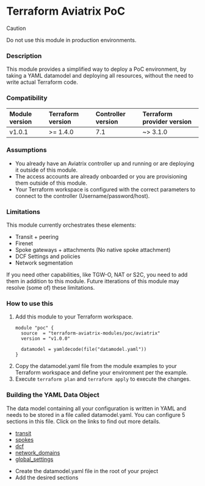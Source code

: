 # Terraform Aviatrix PoC

> [!CAUTION]
> Do not use this module in production environments.

### Description

This module provides a simplified way to deploy a PoC environment, by taking a YAML datamodel and deploying all resources, without the need to write actual Terraform code.

### Compatibility

| Module version | Terraform version | Controller version | Terraform provider version |
| :------------- | :---------------- | :----------------- | :------------------------- |
| v1.0.1         | >= 1.4.0          | 7.1                | ~> 3.1.0                   |

### Assumptions

- You already have an Aviatrix controller up and running or are deploying it outside of this module.
- The access accounts are already onboarded or you are provisioning them outside of this module.
- Your Terraform workspace is configured with the correct parameters to connect to the controller (Username/password/host).

### Limitations

This module currently orchestrates these elements:

* Transit + peering
* Firenet
* Spoke gateways + attachments (No native spoke attachment)
* DCF Settings and policies
* Network segmentation

If you need other capabilities, like TGW-O, NAT or S2C, you need to add them in addition to this module. Future itterations of this module may resolve (some of) these limitations.

### How to use this

1. Add this module to your Terraform workspace.
   ```hcl
   module "poc" {
     source  = "terraform-aviatrix-modules/poc/aviatrix"
     version = "v1.0.0"

     datamodel = yamldecode(file("datamodel.yaml"))
   }
   ```
2. Copy the datamodel.yaml file from the module examples to your Terraform workspace and define your environment per the example.
3. Execute `terraform plan` and `terraform apply` to execute the changes.

### Building the YAML Data Object

The data model containing all your configuration is written in YAML and needs to be stored in a file called datamodel.yaml. You can configure 5 sections in this file. Click on the links to find out more details.

- [transit](https://github.com/terraform-aviatrix-modules/terraform-aviatrix-poc/blob/main/docs/TRANSITS.md)
- [spokes](https://github.com/terraform-aviatrix-modules/terraform-aviatrix-poc/blob/main/docs/SPOKES.md)
- [dcf](https://github.com/terraform-aviatrix-modules/terraform-aviatrix-poc/blob/main/docs/DCF.md)
- [network_domains](https://github.com/terraform-aviatrix-modules/terraform-aviatrix-poc/blob/main/docs/NETWORK_DOMAINS.md)
- [global_settings](https://github.com/terraform-aviatrix-modules/terraform-aviatrix-poc/blob/main/docs/GLOBAL_SETTINGS.md)

* Create the datamodel.yaml file in the root of your project
* Add the desired sections